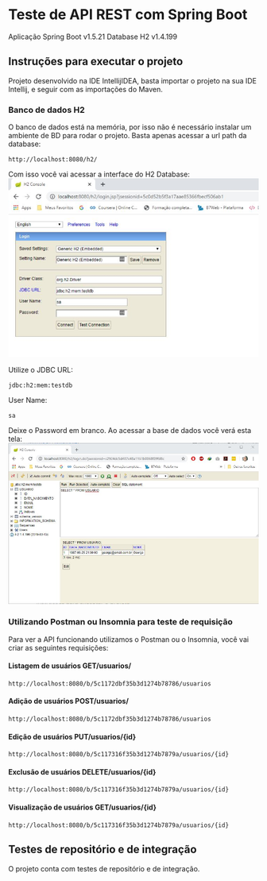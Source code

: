 # Teste de API REST com Spring Boot

Aplicação Spring Boot v1.5.21 Database H2 v1.4.199

## Instruções para executar o projeto 
Projeto desenvolvido na IDE IntellijIDEA, basta importar o projeto na sua IDE Intellij, e seguir 
com as importações do Maven.

### Banco de dados H2
O banco de dados está na memória, por isso não é necessário instalar um ambiente de BD para rodar o projeto.
Basta apenas acessar a url path da database:

```
http://localhost:8080/h2/
```
Com isso você vai acessar a interface do H2 Database:
<img src="/docs/h2paineldatabase.JPG" alt="Painel H2 Database"/>

Utilize o JDBC URL:
```
jdbc:h2:mem:testdb
```
User Name: 
```
sa
```
Deixe o Password em branco.
Ao acessar a base de dados você verá esta tela:
<img src="/docs/h2databaseadmin.JPG" alt="Painel H2 Database"/>

### Utilizando Postman ou Insomnia para teste de requisição
Para ver a API funcionando utilizamos o Postman ou o Insomnia, você vai criar as seguintes requisições:

#### Listagem de usuários GET/usuarios/
```
http://localhost:8080/b/5c1172dbf35b3d1274b78786/usuarios
```
#### Adição de usuários POST/usuarios/
```
http://localhost:8080/b/5c1172dbf35b3d1274b78786/usuarios
```
#### Edição de usuários PUT/usuarios/{id}
```
http://localhost:8080/b/5c117316f35b3d1274b7879a/usuarios/{id}
```
#### Exclusão de usuários DELETE/usuarios/{id}
```
http://localhost:8080/b/5c117316f35b3d1274b7879a/usuarios/{id}
```
#### Visualização de usuários GET/usuarios/{id}
```
http://localhost:8080/b/5c117316f35b3d1274b7879a/usuarios/{id}
```
## Testes de repositório e de integração
O projeto conta com testes de repositório e de integração.

